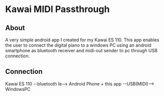 # Kawai MIDI Passthrough

## About
A very simple android app I created for my Kawai ES 110. This app enables the user to connect the digital piano to a windows PC using an android smartphone as bluetooth receiver and midi-out sender to pc through USB connection.

## Connection
Kawai ES 110 --bluetooth le--> Android Phone + this app --USB(MIDI)--> WindowsPC